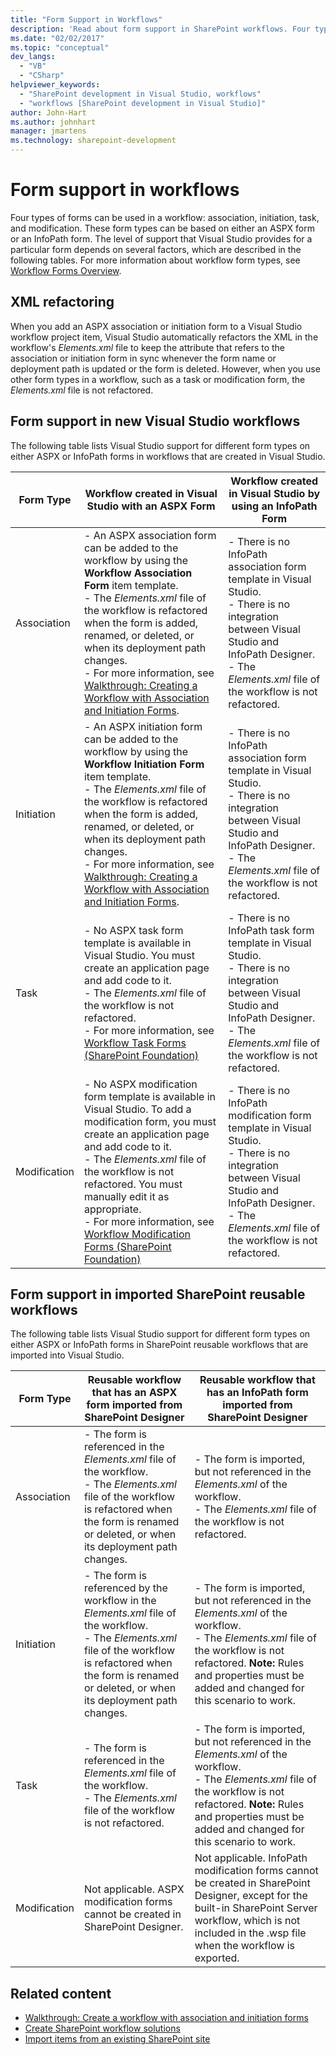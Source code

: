 ```yaml
---
title: "Form Support in Workflows"
description: 'Read about form support in SharePoint workflows. Four types of forms can be used in a workflow: association, initiation, task, and modification.'
ms.date: "02/02/2017"
ms.topic: "conceptual"
dev_langs:
  - "VB"
  - "CSharp"
helpviewer_keywords:
  - "SharePoint development in Visual Studio, workflows"
  - "workflows [SharePoint development in Visual Studio]"
author: John-Hart
ms.author: johnhart
manager: jmartens
ms.technology: sharepoint-development
---
```

# Form support in workflows

  Four types of forms can be used in a workflow: association, initiation, task, and modification. These form types can be based on either an ASPX form or an InfoPath form. The level of support that Visual Studio provides for a particular form depends on several factors, which are described in the following tables. For more information about workflow form types, see [Workflow Forms Overview](/previous-versions/office/developer/sharepoint-2010/ms457061(v=office.14)).

## XML refactoring
 When you add an ASPX association or initiation form to a Visual Studio workflow project item, Visual Studio automatically refactors the XML in the workflow's *Elements.xml* file to keep the attribute that refers to the association or initiation form in sync whenever the form name or deployment path is updated or the form is deleted. However, when you use other form types in a workflow, such as a task or modification form, the *Elements.xml* file is not refactored.

## Form support in new Visual Studio workflows
 The following table lists Visual Studio support for different form types on either ASPX or InfoPath forms in workflows that are created in Visual Studio.

|Form Type|Workflow created in Visual Studio with an ASPX Form|Workflow created in Visual Studio by using an InfoPath Form|
|---------------|---------------------------------------------------------|-----------------------------------------------------------------|
|Association|-   An ASPX association form can be added to the workflow by using the **Workflow Association Form** item template.<br />-   The *Elements.xml* file of the workflow is refactored when the form is added, renamed, or deleted, or when its deployment path changes.<br />-   For more information, see [Walkthrough: Creating a Workflow with Association and Initiation Forms](../sharepoint/walkthrough-creating-a-workflow-with-association-and-initiation-forms.md).|-   There is no InfoPath association form template in Visual Studio.<br />-   There is no integration between Visual Studio and InfoPath Designer.<br />-   The *Elements.xml* file of the workflow is not refactored.|
|Initiation|-   An ASPX initiation form can be added to the workflow by using the **Workflow Initiation Form** item template.<br />-   The *Elements.xml* file of the workflow is refactored when the form is added, renamed, or deleted, or when its deployment path changes.<br />-   For more information, see [Walkthrough: Creating a Workflow with Association and Initiation Forms](../sharepoint/walkthrough-creating-a-workflow-with-association-and-initiation-forms.md).|-   There is no InfoPath association form template in Visual Studio.<br />-   There is no integration between Visual Studio and InfoPath Designer.<br />-   The *Elements.xml* file of the workflow is not refactored.|
|Task|-   No ASPX task form template is available in Visual Studio. You must create an application page and add code to it.<br />-   The *Elements.xml* file of the workflow is not refactored.<br />-   For more information, see [Workflow Task Forms (SharePoint Foundation)](/previous-versions/office/developer/sharepoint-2010/ms438856(v=office.14))|-   There is no InfoPath task form template in Visual Studio.<br />-   There is no integration between Visual Studio and InfoPath Designer.<br />-   The *Elements.xml* file of the workflow is not refactored.|
|Modification|-   No ASPX modification form template is available in Visual Studio. To add a modification form, you must create an application page and add code to it.<br />-   The *Elements.xml* file of the workflow is not refactored. You must manually edit it as appropriate.<br />-   For more information, see [Workflow Modification Forms (SharePoint Foundation)](/previous-versions/office/developer/sharepoint-2010/ms480794(v=office.14))|-   There is no InfoPath modification form template in Visual Studio.<br />-   There is no integration between Visual Studio and InfoPath Designer.<br />-   The *Elements.xml* file of the workflow is not refactored.|

## Form support in imported SharePoint reusable workflows
 The following table lists Visual Studio support for different form types on either ASPX or InfoPath forms in SharePoint reusable workflows that are imported into Visual Studio.

|Form Type|Reusable workflow that has an ASPX form imported from SharePoint Designer|Reusable workflow that has an InfoPath form imported from SharePoint Designer|
|---------------|-------------------------------------------------------------------------------| - |
|Association|-   The form is referenced in the *Elements.xml* file of the workflow.<br />-   The *Elements.xml* file of the workflow is refactored when the form is renamed or deleted, or when its deployment path changes.|-   The form is imported, but not referenced in the *Elements.xml* of the workflow.<br />-   The *Elements.xml* file of the workflow is not refactored.|
|Initiation|-   The form is referenced by the workflow in the *Elements.xml* file of the workflow.<br />-   The *Elements.xml* file of the workflow is refactored when the form is renamed or deleted, or when its deployment path changes.|-   The form is imported, but not referenced in the *Elements.xml* of the workflow.<br />-   The *Elements.xml* file of the workflow is not refactored. **Note:**  Rules and properties must be added and changed for this scenario to work.|
|Task|-   The form is referenced in the *Elements.xml* file of the workflow.<br />-   The *Elements.xml* file of the workflow is not refactored.|-   The form is imported, but not referenced in the *Elements.xml* of the workflow.<br />-   The *Elements.xml* file of the workflow is not refactored. **Note:**  Rules and properties must be added and changed for this scenario to work.|
|Modification|Not applicable. ASPX modification forms cannot be created in SharePoint Designer.|Not applicable. InfoPath modification forms cannot be created in SharePoint Designer, except for the built-in SharePoint Server workflow, which is not included in the .wsp file when the workflow is exported.|

## Related content
- [Walkthrough: Create a workflow with association and initiation forms](../sharepoint/walkthrough-creating-a-workflow-with-association-and-initiation-forms.md)
- [Create SharePoint workflow solutions](../sharepoint/creating-sharepoint-workflow-solutions.md)
- [Import items from an existing SharePoint site](../sharepoint/importing-items-from-an-existing-sharepoint-site.md)
